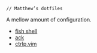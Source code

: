 `// Matthew’s dotfiles`

A mellow amount of configuration.

- [fish shell](http://fishshell.com/)
- [ack](http://beyondgrep.com/)
- [ctrlp.vim](https://ctrlpvim.github.io/ctrlp.vim/)
